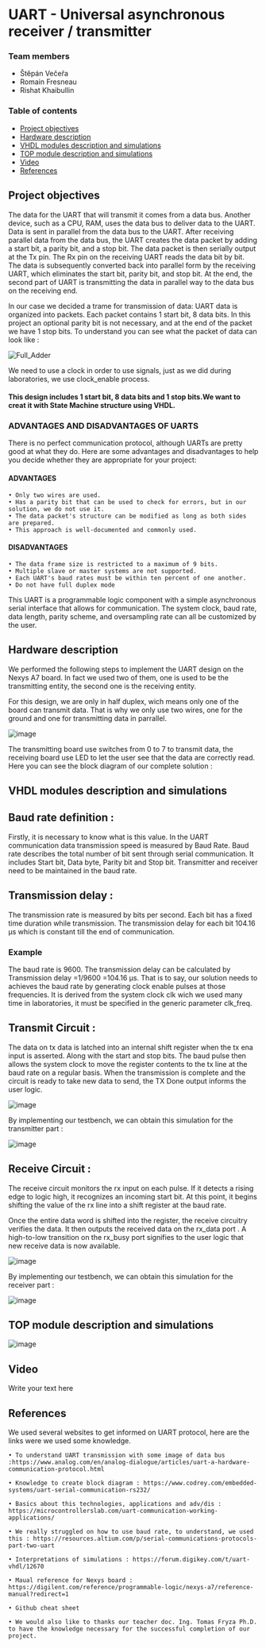 # UART - Universal asynchronous receiver / transmitter

### Team members

* Štěpán Večeřa 
* Romain Fresneau 
* Rishat Khaibullin 

### Table of contents

* [Project objectives](#objectives)
* [Hardware description](#hardware)
* [VHDL modules description and simulations](#modules)
* [TOP module description and simulations](#top)
* [Video](#video)
* [References](#references)

<a name="objectives"></a>

## Project objectives

The data for the UART that will transmit it comes from a data bus. Another device, such as a CPU, RAM, uses the data bus to deliver data to the UART. Data is sent in parallel from the data bus to the UART. After receiving parallel data from the data bus, the  UART creates the data packet by adding a start bit, a parity bit, and a stop bit. The data packet is then serially output at the Tx pin. The Rx pin on the receiving UART reads the data bit by bit. The data is subsequently converted back into parallel form by the receiving UART, which eliminates the start bit, parity bit, and stop bit. At the end, the second part of UART is transmitting the data in parallel way to the data bus on the receiving end.



In our case we decided a trame for transmission of data:
UART data is organized into packets. Each packet contains 1 start bit, 8 data bits. In this project an optional parity bit is not necessary, and at the end of the packet we have 1 stop bits.
To understand you can see what the packet of data can look like :


![Full_Adder](images/TimingDiagram.png)

We need to use a clock in order to use signals, just as we did during laboratories, we use clock_enable process.
#### This design includes 1 start bit, 8 data bits and 1 stop bits.We want to creat it with State Machine structure using VHDL.

### ADVANTAGES AND DISADVANTAGES OF UARTS
There is no perfect communication protocol, although UARTs are pretty good at what they do. Here are some advantages and disadvantages to help you decide whether they are appropriate for your project:

#### ADVANTAGES
    • Only two wires are used.
    • Has a parity bit that can be used to check for errors, but in our solution, we do not use it.
    • The data packet's structure can be modified as long as both sides are prepared.
    • This approach is well-documented and commonly used.
#### DISADVANTAGES
    • The data frame size is restricted to a maximum of 9 bits.
    • Multiple slave or master systems are not supported.
    • Each UART's baud rates must be within ten percent of one another.
    • Do not have full duplex mode
    
This UART is a programmable logic component with a simple asynchronous serial interface that allows for communication. The system clock, baud rate, data length, parity scheme, and oversampling rate can all be customized by the user.
    

<a name="hardware"></a>

## Hardware description

We performed the following steps to implement the UART design on the Nexys A7 board. In fact we used two of them, one is used to be the transmitting entity, the second one is the receiving entity.

For this design, we are only in half duplex, wich means only one of the board can transmit data. That is why we only use two wires, one for the ground and one for transmitting data in parrallel.

![image](images/20220428_140240(0).jpg)


The transmitting board use switches from 0 to 7 to transmit data, the receiving board use LED to let the user see that the data are correctly read.
Here you can see the block diagram of our complete solution :


<a name="modules"></a>

## VHDL modules description and simulations

## Baud rate definition :
Firstly, it is necessary to know what is this value.
In the UART communication data transmission speed is measured by Baud Rate. Baud rate describes the total number of bit sent through serial communication. It includes Start bit, 
Data byte, Parity bit and Stop bit. Transmitter and receiver need to be maintained in the baud rate.



## Transmission delay :
The transmission rate is measured by bits per second. Each bit has a fixed time duration while transmission. The transmission delay for each bit 104.16 μs which is constant till the end of communication.

### Example
The baud rate is 9600.
The transmission delay can be calculated by Transmission delay =1/9600 =104.16 μs.
That is to say, our solution needs to achieves the baud rate by generating clock enable pulses at those frequencies. 
It is derived from the system clock clk wich we used many time in laboratories, it must be specified in the generic parameter clk_freq.


## Transmit Circuit :
The data on tx data is latched into an internal shift register when the tx ena input is asserted.
Along with the start and stop bits. The baud pulse then allows the system clock to move the register contents to the tx line at the baud rate on a regular basis.
When the transmission is complete and the circuit is ready to take new data to send, the TX Done output informs the user logic.

![image](images/UARTTX.png)


By implementing our testbench, we can obtain this simulation for the transmitter part :

![image](images/Sim_transmitter.PNG)

## Receive Circuit :
The receive circuit monitors the rx input on each pulse. If it detects a rising edge to logic high, it recognizes an incoming start bit. 
At this point, it begins shifting the value of the rx line into a shift register at the baud rate.

Once the entire data word is shifted into the register, the receive circuitry verifies the data. 
It then outputs the received data on the rx_data port . A high-to-low transition on the rx_busy port signifies to the user logic that new receive data is now available.

![image](images/UARTRX.png)


By implementing our testbench, we can obtain this simulation for the receiver part :


![image](images/sim_recieverrrr.PNG)


<a name="top"></a>

## TOP module description and simulations

![image](images/block.jpg)

<a name="video"></a>

## Video

Write your text here

<a name="references"></a>

## References

We used several websites to get informed on UART protocol, here are the links were we used some knowledge.

    • To understand UART transmission with some image of data bus :https://www.analog.com/en/analog-dialogue/articles/uart-a-hardware-communication-protocol.html
    
    • Knowledge to create block diagram : https://www.codrey.com/embedded-systems/uart-serial-communication-rs232/
    
    • Basics about this technologies, applications and adv/dis : https://microcontrollerslab.com/uart-communication-working-applications/
    
    • We really struggled on how to use baud rate, to understand, we used this : https://resources.altium.com/p/serial-communications-protocols-part-two-uart
    
    • Interpretations of simulations : https://forum.digikey.com/t/uart-vhdl/12670
    
    • Maual reference for Nexys board : https://digilent.com/reference/programmable-logic/nexys-a7/reference-manual?redirect=1
    
    • Github cheat sheet
    
    • We would also like to thanks our teacher doc. Ing. Tomas Fryza Ph.D. to have the knowledge necessary for the successful completion of our project.
    
